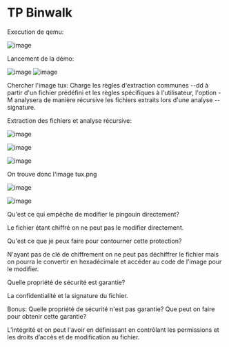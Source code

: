 # TP Binwalk

Execution de qemu:

![image](https://user-images.githubusercontent.com/46088690/152815369-74a9f580-fda8-4c57-8003-90f1bbb22a3a.png)

Lancement de la démo:

![image](https://user-images.githubusercontent.com/46088690/152705927-4eaff1c2-0e37-4719-8ce1-68fd48da005e.png)
![image](https://user-images.githubusercontent.com/46088690/152705762-14a0bf99-93c9-408c-a95d-2de0d63442ad.png)

Chercher l'image tux:
Charge les règles d'extraction communes --dd à partir d'un fichier prédéfini et les règles spécifiques à l'utilisateur, l'option -M analysera de manière récursive les fichiers extraits lors d'une analyse --signature.

Extraction des fichiers et analyse récursive:

![image](https://user-images.githubusercontent.com/46088690/152816650-4acf34ae-0d6c-4423-b57f-92a7bcf4bb56.png)

![image](https://user-images.githubusercontent.com/46088690/152819546-2c4e8ed5-fcde-4147-bda9-3542a91b894e.png)

![image](https://user-images.githubusercontent.com/46088690/152820741-590371e6-b6fd-409f-a059-232f34de8423.png)

On trouve donc l'image tux.png

![image](https://user-images.githubusercontent.com/46088690/153487994-7b7dc09c-e060-402e-9b94-bd96ad4b228d.png)

![image](https://user-images.githubusercontent.com/46088690/153476570-8d649425-85f1-45f7-9b05-1b3e1796c3ce.png)

Qu'est ce qui empêche de modifier le pingouin directement?

Le fichier étant chiffré on ne peut pas le modifier directement.

Qu'est ce que je peux faire pour contourner cette protection?

N'ayant pas de clé de chiffrement on ne peut pas déchiffrer le fichier mais on pourra le convertir en hexadécimale et accéder au code de l'image pour le modifier.

Quelle propriété de sécurité est garantie?

La confidentialité et la signature du fichier.

Bonus: Quelle propriété de sécurité n'est pas garantie? Que peut on faire pour obtenir cette garantie?

L’intégrité et on peut l'avoir en définissant en contrôlant les permissions et les droits d’accès et de modification au fichier.

